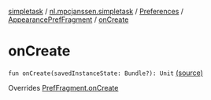 [simpletask](../../../index.md) / [nl.mpcjanssen.simpletask](../../index.md) / [Preferences](../index.md) / [AppearancePrefFragment](index.md) / [onCreate](.)

# onCreate

`fun onCreate(savedInstanceState: Bundle?): Unit` [(source)](https://github.com/mpcjanssen/simpletask-android/blob/master/src/main/java/nl/mpcjanssen/simpletask/Preferences.kt#L177)

Overrides [PrefFragment.onCreate](../-pref-fragment/on-create.md)

